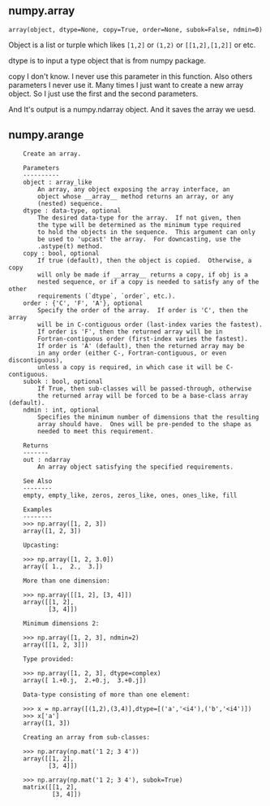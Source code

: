 ## numpy.array


```
array(object, dtype=None, copy=True, order=None, subok=False, ndmin=0)
```
Object is a list or turple which likes `[1,2]` or `(1,2)` or `[[1,2],[1,2]]` or etc.

dtype is to input a type object that is from numpy package.

copy I don't know. I never use this parameter in this function. Also others parameters I never use it. Many times I just want to create a new array object. So I just use the first and the second parameters.

And It's output is a numpy.ndarray object. And it saves the array we uesd.

## numpy.arange




        Create an array.

        Parameters
        ----------
        object : array_like
            An array, any object exposing the array interface, an
            object whose __array__ method returns an array, or any
            (nested) sequence.
        dtype : data-type, optional
            The desired data-type for the array.  If not given, then
            the type will be determined as the minimum type required
            to hold the objects in the sequence.  This argument can only
            be used to 'upcast' the array.  For downcasting, use the
            .astype(t) method.
        copy : bool, optional
            If true (default), then the object is copied.  Otherwise, a copy
            will only be made if __array__ returns a copy, if obj is a
            nested sequence, or if a copy is needed to satisfy any of the other
            requirements (`dtype`, `order`, etc.).
        order : {'C', 'F', 'A'}, optional
            Specify the order of the array.  If order is 'C', then the array
            will be in C-contiguous order (last-index varies the fastest).
            If order is 'F', then the returned array will be in
            Fortran-contiguous order (first-index varies the fastest).
            If order is 'A' (default), then the returned array may be
            in any order (either C-, Fortran-contiguous, or even discontiguous),
            unless a copy is required, in which case it will be C-contiguous.
        subok : bool, optional
            If True, then sub-classes will be passed-through, otherwise
            the returned array will be forced to be a base-class array (default).
        ndmin : int, optional
            Specifies the minimum number of dimensions that the resulting
            array should have.  Ones will be pre-pended to the shape as
            needed to meet this requirement.

        Returns
        -------
        out : ndarray
            An array object satisfying the specified requirements.

        See Also
        --------
        empty, empty_like, zeros, zeros_like, ones, ones_like, fill

        Examples
        --------
        >>> np.array([1, 2, 3])
        array([1, 2, 3])

        Upcasting:

        >>> np.array([1, 2, 3.0])
        array([ 1.,  2.,  3.])

        More than one dimension:

        >>> np.array([[1, 2], [3, 4]])
        array([[1, 2],
               [3, 4]])

        Minimum dimensions 2:

        >>> np.array([1, 2, 3], ndmin=2)
        array([[1, 2, 3]])

        Type provided:

        >>> np.array([1, 2, 3], dtype=complex)
        array([ 1.+0.j,  2.+0.j,  3.+0.j])

        Data-type consisting of more than one element:

        >>> x = np.array([(1,2),(3,4)],dtype=[('a','<i4'),('b','<i4')])
        >>> x['a']
        array([1, 3])

        Creating an array from sub-classes:

        >>> np.array(np.mat('1 2; 3 4'))
        array([[1, 2],
               [3, 4]])

        >>> np.array(np.mat('1 2; 3 4'), subok=True)
        matrix([[1, 2],
                [3, 4]])
